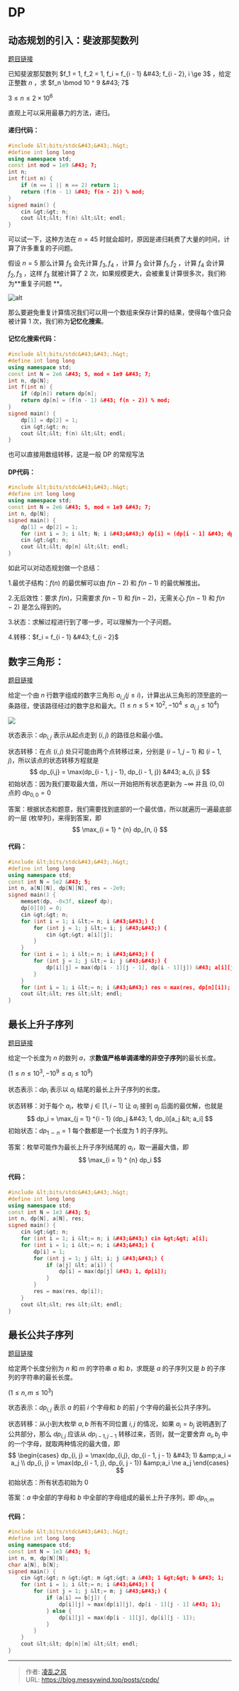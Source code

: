 # DP


## 动态规划的引入：斐波那契数列

[题目链接](https://www.luogu.com.cn/problem/U198005)

已知斐波那契数列 $f_1 = 1, f_2 = 1, f_i = f_{i - 1} &#43; f_{i - 2}, i \ge 3$  ，给定正整数 $n$ ，求 $f_n \bmod 10 ^ 9 &#43; 7$ 

$3 \le n \le 2 \times 10^6$

直观上可以采用最暴力的方法，递归。

#### 递归代码：

```cpp
#include &lt;bits/stdc&#43;&#43;.h&gt;
#define int long long
using namespace std;
const int mod = 1e9 &#43; 7;
int n;
int f(int n) {
    if (n == 1 || n == 2) return 1;
    return (f(n - 1) &#43; f(n - 2)) % mod;
}
signed main() {
    cin &gt;&gt; n;
    cout &lt;&lt; f(n) &lt;&lt; endl;
}
```

可以试一下，这种方法在 $n = 45$ 时就会超时，原因是递归耗费了大量的时间，计算了许多重复的子问题。

假设 $n = 5$ 那么计算 $f_5$ 会先计算 $f_3, f_4$ ，计算 $f_3$ 会计算 $f_1,f_2$ ，计算 $f_4$ 会计算 $f_2,f_3$ ，这样 $f_3$ 就被计算了 $2$ 次，如果规模更大，会被重复计算很多次，我们称为**重复子问题 **。

![alt](https://uploadfiles.nowcoder.com/images/20220115/877350534_1642238826007/8A679F8E90087D25394508F4387CF863)

那么要避免重复计算情况我们可以用一个数组来保存计算的结果，使得每个值只会被计算 $1$ 次，我们称为**记忆化搜索**。

#### 记忆化搜索代码：

```cpp
#include &lt;bits/stdc&#43;&#43;.h&gt;
#define int long long
using namespace std;
const int N = 2e6 &#43; 5, mod = 1e9 &#43; 7;
int n, dp[N];
int f(int n) {
    if (dp[n]) return dp[n];
    return dp[n] = (f(n - 1) &#43; f(n - 2)) % mod;
}
signed main() {
    dp[1] = dp[2] = 1;
    cin &gt;&gt; n;
    cout &lt;&lt; f(n) &lt;&lt; endl;
}
```

也可以直接用数组转移，这是一般 $\text{DP}$ 的常规写法

#### DP代码：

```cpp
#include &lt;bits/stdc&#43;&#43;.h&gt;
#define int long long
using namespace std;
const int N = 2e6 &#43; 5, mod = 1e9 &#43; 7;
int n, dp[N];
signed main() {
    dp[1] = dp[2] = 1;
    for (int i = 3; i &lt; N; i &#43;&#43;) dp[i] = (dp[i - 1] &#43; dp[i - 2]) % mod;
    cin &gt;&gt; n;
    cout &lt;&lt; dp[n] &lt;&lt; endl;
}
```

如此可以对动态规划做一个总结：

1.最优子结构：$f(n)$ 的最优解可以由 $f(n−2)$ 和 $f(n−1)$ 的最优解推出。

2.无后效性：要求 $f(n)$，只需要求 $f(n−1)$ 和 $f(n−2)$，无需关心 $f(n - 1)$ 和 $f(n - 2)$ 是怎么得到的。

3.状态：求解过程进行到了哪一步，可以理解为一个子问题。

4.转移：$f_i = f_{i - 1} &#43; f_{i - 2}$

## 数字三角形：

[题目链接](https://www.acwing.com/problem/content/900/)

给定一个由 $n$ 行数字组成的数字三角形 $a_{i, j} (j \le i)$，计算出从三角形的顶至底的一条路径，使该路径经过的数字总和最大。$(1 \le n \le 5 \times 10 ^2, - 10^4 \le a_{i, j} \le 10 ^ 4)$

![](https://acm.sdut.edu.cn/image/1730.png)

状态表示：$dp_{i,j}$ 表示从起点走到 $(i, j)$ 的路径总和最小值。

状态转移：在点 $(i, j)$ 处只可能由两个点转移过来，分别是 $(i - 1, j - 1)$ 和 $(i - 1, j)$，所以该点的状态转移方程就是
$$
dp_{i,j} = \max(dp_{i - 1, j - 1}, dp_{i - 1, j}) &#43; a_{i, j}
$$
初始状态：因为我们要取最大值，所以一开始把所有状态更新为 $-\infty$ 并且 $(0, 0)$ 点的 $dp_{0, 0} = 0$ 

答案：根据状态和题意，我们需要找到底部的一个最优值，所以就遍历一遍最底部的一层 (枚举列)，来得到答案，即
$$
\max_{i = 1} ^ {n} dp_{n, i}
$$

#### 代码：

```cpp
#include &lt;bits/stdc&#43;&#43;.h&gt;
#define int long long
using namespace std;
const int N = 5e2 &#43; 5;
int n, a[N][N], dp[N][N], res = -2e9;
signed main() {
    memset(dp, -0x3f, sizeof dp);
    dp[0][0] = 0;
    cin &gt;&gt; n;
    for (int i = 1; i &lt;= n; i &#43;&#43;) {
        for (int j = 1; j &lt;= i; j &#43;&#43;) {
            cin &gt;&gt; a[i][j];
        }
    }
    for (int i = 1; i &lt;= n; i &#43;&#43;) {
        for (int j = 1; j &lt;= i; j &#43;&#43;) {
            dp[i][j] = max(dp[i - 1][j - 1], dp[i - 1][j]) &#43; a[i][j];
        }
    }
    for (int i = 1; i &lt;= n; i &#43;&#43;) res = max(res, dp[n][i]);
    cout &lt;&lt; res &lt;&lt; endl;
}
```

## 最长上升子序列

[题目链接](https://www.acwing.com/problem/content/897/)

给定一个长度为 $n$ 的数列 $a$，求**数值严格单调递增的非空子序列**的最长长度。

$(1 \le n \le 10^3,-10^9 \le a_i \le 10 ^ 9)$

状态表示：$dp_i$ 表示以 $a_i$ 结尾的最长上升子序列的长度。

状态转移：对于每个 $a_i$，枚举 $j \in [1, i - 1]$ 让 $a_i$ 接到 $a_j$ 后面的最优解，也就是
$$
dp_i = \max_{j = 1} ^{i - 1} (dp_j &#43; 1, dp_i)[a_j &lt; a_i]
$$
初始状态：$dp_{1 \sim n} = 1$ 每个数都是一个长度为 $1$ 的子序列。

答案：枚举可能作为最长上升子序列结尾的 $a_i$，取一遍最大值，即
$$
\max_{i = 1} ^ {n} dp_i
$$

#### 代码：

```cpp
#include &lt;bits/stdc&#43;&#43;.h&gt;
#define int long long
using namespace std;
const int N = 1e3 &#43; 5;
int n, dp[N], a[N], res;
signed main() {
    cin &gt;&gt; n;
    for (int i = 1; i &lt;= n; i &#43;&#43;) cin &gt;&gt; a[i];
    for (int i = 1; i &lt;= n; i &#43;&#43;) {
        dp[i] = 1;
        for (int j = 1; j &lt; i; j &#43;&#43;) {
            if (a[j] &lt; a[i]) {
                dp[i] = max(dp[j] &#43; 1, dp[i]);
            }
        }
        res = max(res, dp[i]);
    }
    cout &lt;&lt; res &lt;&lt; endl;
}
```

## 最长公共子序列

[题目链接](https://www.acwing.com/problem/content/899/)

给定两个长度分别为 $n$ 和 $m$ 的字符串 $a$ 和 $b$，求既是 $a$ 的子序列又是 $b$ 的子序列的字符串的最长长度。

$(1 \le n,m \le 10^3)$

状态表示：$dp_{i, j}$ 表示 $a$ 的前 $i$ 个字母和 $b$ 的前 $j$ 个字母的最长公共子序列。

状态转移：从小到大枚举 $a, b$ 所有不同位置 $i, j$ 的情况，如果 $a_i = b_j$ 说明遇到了公共部分，那么 $dp_{i, j}$ 应该从 $dp_{i - 1, j - 1}$ 转移过来，否则，就一定要舍弃 $a_i, b_j$ 中的一个字母，就取两种情况的最大值，即
$$
\begin{cases}
dp_{i, j} = \max(dp_{i,j}, dp_{i - 1, j - 1} &#43; 1) &amp;a_i = a_j \\
dp_{i, j} = \max(dp_{i - 1, j}, dp_{i, j - 1}) &amp;a_i \ne a_j
\end{cases}
$$
初始状态：所有状态初始为 $0$

答案：$a$ 中全部的字母和 $b$ 中全部的字母组成的最长上升子序列，即 $dp_{n, m}$

#### 代码：

```cpp
#include &lt;bits/stdc&#43;&#43;.h&gt;
#define int long long
using namespace std;
const int N = 1e3 &#43; 5;
int n, m, dp[N][N];
char a[N], b[N];
signed main() {
    cin &gt;&gt; n &gt;&gt; m &gt;&gt; a &#43; 1 &gt;&gt; b &#43; 1;
    for (int i = 1; i &lt;= n; i &#43;&#43;) {
        for (int j = 1; j &lt;= m; j &#43;&#43;) {
            if (a[i] == b[j]) {
                dp[i][j] = max(dp[i][j], dp[i - 1][j - 1] &#43; 1);
            } else {
                dp[i][j] = max(dp[i - 1][j], dp[i][j - 1]);
            }
        }
    }
    cout &lt;&lt; dp[n][m] &lt;&lt; endl;
}
```

---

> 作者: [凌乱之风](https://github.com/messywind)  
> URL: https://blog.messywind.top/posts/cpdp/  

